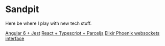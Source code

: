 # Sandpit

Here be where I play with new tech stuff.

[Angular 6 + Jest](angular-fe/README.md)
[React + Typescript + Parceljs](react-fe/README.md)
[Elixir Phoenix websockets interface](game-api/README.md)
